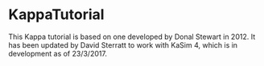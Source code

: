 # KappaTutorial
This Kappa tutorial is based on one developed by Donal Stewart in 2012. It has been updated by David Sterratt to work with KaSim 4, which is in development as of 23/3/2017.
